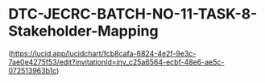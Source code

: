# DTC-JECRC-BATCH-NO-11-TASK-8-Stakeholder-Mapping
(https://lucid.app/lucidchart/fcb8cafa-6824-4e2f-9e3c-7ae0e4275f53/edit?invitationId=inv_c25a6564-ecbf-48e6-ae5c-072513963b1c)
